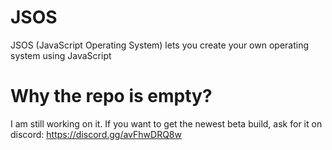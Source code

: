 # JSOS
JSOS (JavaScript Operating System) lets you create your own operating system using JavaScript

# Why the repo is empty?
I am still working on it. If you want to get the newest beta build, ask for it on discord: https://discord.gg/avFhwDRQ8w
